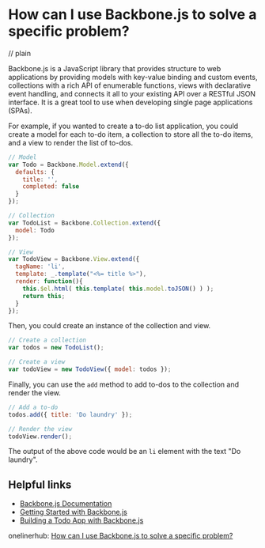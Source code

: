 # How can I use Backbone.js to solve a specific problem?
// plain

Backbone.js is a JavaScript library that provides structure to web applications by providing models with key-value binding and custom events, collections with a rich API of enumerable functions, views with declarative event handling, and connects it all to your existing API over a RESTful JSON interface. It is a great tool to use when developing single page applications (SPAs).

For example, if you wanted to create a to-do list application, you could create a model for each to-do item, a collection to store all the to-do items, and a view to render the list of to-dos.

```javascript
// Model
var Todo = Backbone.Model.extend({
  defaults: {
    title: '',
    completed: false
  }
});

// Collection
var TodoList = Backbone.Collection.extend({
  model: Todo
});

// View
var TodoView = Backbone.View.extend({
  tagName: 'li',
  template: _.template("<%= title %>"),
  render: function(){
    this.$el.html( this.template( this.model.toJSON() ) );
    return this;
  }
});
```

Then, you could create an instance of the collection and view.

```javascript
// Create a collection
var todos = new TodoList();

// Create a view
var todoView = new TodoView({ model: todos });
```

Finally, you can use the `add` method to add to-dos to the collection and render the view.

```javascript
// Add a to-do
todos.add({ title: 'Do laundry' });

// Render the view
todoView.render();
```

The output of the above code would be an `li` element with the text "Do laundry".

## Helpful links
* [Backbone.js Documentation](http://backbonejs.org/)
* [Getting Started with Backbone.js](https://scotch.io/tutorials/getting-started-with-backbone-js)
* [Building a Todo App with Backbone.js](https://scotch.io/tutorials/building-a-todo-app-with-backbone-js-and-localstorage)

onelinerhub: [How can I use Backbone.js to solve a specific problem?](https://onelinerhub.com/backbone.js/how-can-i-use-backbone-js-to-solve-a-specific-problem)